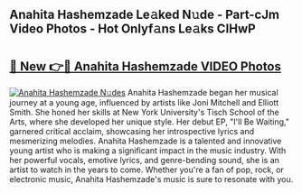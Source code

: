 ## Anahita Hashemzade Le𝚊ked N𝚞de - Part-cJm Video Photos - Hot Onlyf𝚊ns Le𝚊ks CIHwP

# <h2><a href="http://ac4540.deff.icu/?id=Anahita+Hashemzade">🔗 New 👉🔴 Anahita Hashemzade VIDEO Photos</a></h2>

[![Anahita Hashemzade N𝚞des](https://i.imgur.com/rIISA9y.gif)](http://ac4540.deff.icu/?id=Anahita+Hashemzade)
Anahita Hashemzade began her musical journey at a young age, influenced by artists like Joni Mitchell and Elliott Smith. She honed her skills at New York University's Tisch School of the Arts, where she developed her unique style. Her debut EP, "I'll Be Waiting," garnered critical acclaim, showcasing her introspective lyrics and mesmerizing melodies. Anahita Hashemzade is a talented and innovative young artist who is making a significant impact in the music industry. With her powerful vocals, emotive lyrics, and genre-bending sound, she is an artist to watch in the years to come. Whether you're a fan of pop, rock, or electronic music, Anahita Hashemzade's music is sure to resonate with you.
